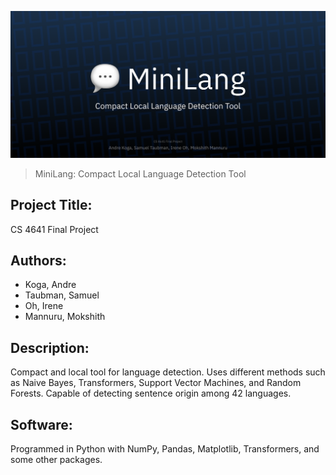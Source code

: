 ![MiniLang](.github/minilang.png)

> MiniLang: Compact Local Language Detection Tool

## Project Title:
CS 4641 Final Project

## Authors:
- Koga, Andre
- Taubman, Samuel 
- Oh, Irene 
- Mannuru, Mokshith

## Description:
Compact and local tool for language detection. Uses different methods such as Naive Bayes, Transformers, Support Vector Machines, and Random Forests.
Capable of detecting sentence origin among 42 languages.

## Software:
Programmed in Python with NumPy, Pandas, Matplotlib, Transformers, and some other packages.
